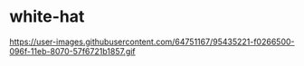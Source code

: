 # white-hat
https://user-images.githubusercontent.com/64751167/95435221-f0266500-096f-11eb-8070-57f6721b1857.gif
